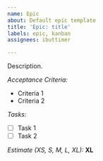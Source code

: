 ```yaml
---
name: Epic
about: Default epic template
title: 'Epic: title'
labels: epic, kanban
assignees: ibuttimer

---
```


Description.

_Acceptance Criteria:_

* Criteria 1
* Criteria 2

_Tasks:_

- [ ] Task 1 
- [ ] Task 2

_Estimate (XS, S, M, L, XL):_ **XL**
